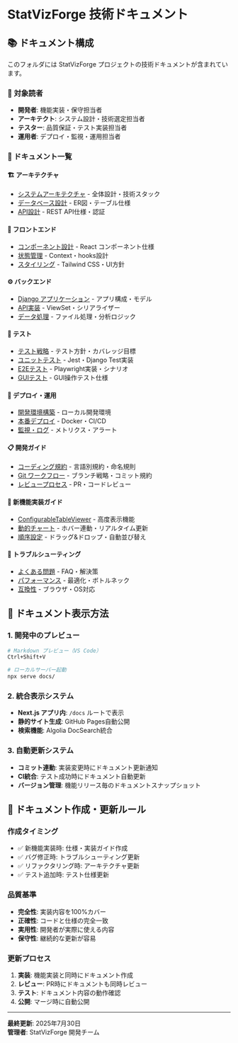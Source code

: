 # StatVizForge 技術ドキュメント

## 📚 ドキュメント構成

このフォルダには StatVizForge プロジェクトの技術ドキュメントが含まれています。

### 🎯 対象読者
- **開発者**: 機能実装・保守担当者
- **アーキテクト**: システム設計・技術選定担当者  
- **テスター**: 品質保証・テスト実装担当者
- **運用者**: デプロイ・監視・運用担当者

### 📖 ドキュメント一覧

#### 🏗️ アーキテクチャ
- [システムアーキテクチャ](./architecture/README.md) - 全体設計・技術スタック
- [データベース設計](./architecture/database.md) - ER図・テーブル仕様
- [API設計](./architecture/api.md) - REST API仕様・認証

#### 🎨 フロントエンド
- [コンポーネント設計](./frontend/components.md) - React コンポーネント仕様
- [状態管理](./frontend/state-management.md) - Context・hooks設計
- [スタイリング](./frontend/styling.md) - Tailwind CSS・UI方針

#### ⚙️ バックエンド  
- [Django アプリケーション](./backend/django-apps.md) - アプリ構成・モデル
- [API実装](./backend/api-implementation.md) - ViewSet・シリアライザー
- [データ処理](./backend/data-processing.md) - ファイル処理・分析ロジック

#### 🧪 テスト
- [テスト戦略](./testing/strategy.md) - テスト方針・カバレッジ目標
- [ユニットテスト](./testing/unit-tests.md) - Jest・Django Test実装
- [E2Eテスト](./testing/e2e-tests.md) - Playwright実装・シナリオ
- [GUIテスト](./testing/gui-tests.md) - GUI操作テスト仕様

#### 🚀 デプロイ・運用
- [開発環境構築](./deployment/development.md) - ローカル開発環境
- [本番デプロイ](./deployment/production.md) - Docker・CI/CD
- [監視・ログ](./deployment/monitoring.md) - メトリクス・アラート

#### 📋 開発ガイド
- [コーディング規約](./development/coding-standards.md) - 言語別規約・命名規則
- [Git ワークフロー](./development/git-workflow.md) - ブランチ戦略・コミット規約
- [レビュープロセス](./development/review-process.md) - PR・コードレビュー

#### 🔧 新機能実装ガイド
- [ConfigurableTableViewer](./features/configurable-table-viewer.md) - 高度表示機能
- [動的チャート](./features/dynamic-charts.md) - ホバー連動・リアルタイム更新
- [順序設定](./features/ordinal-ordering.md) - ドラッグ&ドロップ・自動並び替え

#### 🐛 トラブルシューティング
- [よくある問題](./troubleshooting/common-issues.md) - FAQ・解決策
- [パフォーマンス](./troubleshooting/performance.md) - 最適化・ボトルネック
- [互換性](./troubleshooting/compatibility.md) - ブラウザ・OS対応

## 🎨 ドキュメント表示方法

### 1. 開発中のプレビュー
```bash
# Markdown プレビュー（VS Code）
Ctrl+Shift+V

# ローカルサーバー起動
npx serve docs/
```

### 2. 統合表示システム
- **Next.js アプリ内**: `/docs` ルートで表示
- **静的サイト生成**: GitHub Pages自動公開
- **検索機能**: Algolia DocSearch統合

### 3. 自動更新システム
- **コミット連動**: 実装変更時にドキュメント更新通知
- **CI統合**: テスト成功時にドキュメント自動更新
- **バージョン管理**: 機能リリース毎のドキュメントスナップショット

## 📝 ドキュメント作成・更新ルール

### 作成タイミング
- ✅ 新機能実装時: 仕様・実装ガイド作成
- ✅ バグ修正時: トラブルシューティング更新  
- ✅ リファクタリング時: アーキテクチャ更新
- ✅ テスト追加時: テスト仕様更新

### 品質基準
- **完全性**: 実装内容を100%カバー
- **正確性**: コードと仕様の完全一致
- **実用性**: 開発者が実際に使える内容
- **保守性**: 継続的な更新が容易

### 更新プロセス
1. **実装**: 機能実装と同時にドキュメント作成
2. **レビュー**: PR時にドキュメントも同時レビュー  
3. **テスト**: ドキュメント内容の動作確認
4. **公開**: マージ時に自動公開

---

**最終更新**: 2025年7月30日  
**管理者**: StatVizForge 開発チーム
